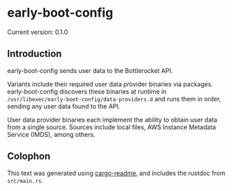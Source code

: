 # early-boot-config

Current version: 0.1.0

## Introduction

early-boot-config sends user data to the Bottlerocket API.

Variants include their required user data provider binaries via packages.  early-boot-config discovers these binaries at runtime in `/usr/libexec/early-boot-config/data-providers.d` and runs them in order, sending any user data found to the API.

User data provider binaries each implement the ability to obtain user data from a single source.  Sources include local files, AWS Instance Metadata Service (IMDS), among others.

## Colophon

This text was generated using [cargo-readme](https://crates.io/crates/cargo-readme), and includes the rustdoc from `src/main.rs`.
